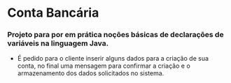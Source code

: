 # Conta Bancária
### Projeto para por em prática noções básicas de declarações de variáveis na linguagem Java.
- É pedido para o cliente inserir alguns dados para a criação de sua conta, no final uma mensagem para confirmar a criação e o armazenamento dos dados solicitados no sistema. 